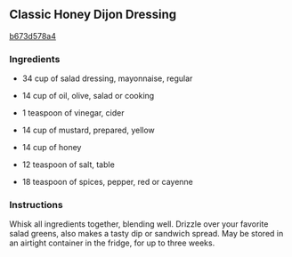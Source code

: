 ## Classic Honey Dijon Dressing

[b673d578a4](http://www.food.com/recipe/classic-honey-dijon-dressing-344435)

### Ingredients

 - 34 cup of salad dressing, mayonnaise, regular

 - 14 cup of oil, olive, salad or cooking

 - 1 teaspoon of vinegar, cider

 - 14 cup of mustard, prepared, yellow

 - 14 cup of honey

 - 12 teaspoon of salt, table

 - 18 teaspoon of spices, pepper, red or cayenne

### Instructions

Whisk all ingredients together, blending well. Drizzle over your favorite salad greens, also makes a tasty dip or sandwich spread. May be stored in an airtight container in the fridge, for up to three weeks.